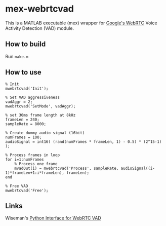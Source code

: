 # mex-webrtcvad
This is a MATLAB executable (mex) wrapper for [Google's WebRTC](https://webrtc.org/) Voice Activity Detection (VAD) module.

## How to build
Run ```make.m```

## How to use
```
% Init
mwebrtcvad('Init');

% Set VAD aggressiveness
vadAggr = 2;
mwebrtcvad('SetMode', vadAggr);

% set 30ms frame length at 8kHz
frameLen = 240;
sampleRate = 8000;

% Create dummy audio signal (16bit)
numFrames = 100;
audioSignal = int16( (rand(numFrames * frameLen, 1) - 0.5) * (2^15-1) );

% Process frames in loop
for i=1:numFrames
    % Process one frame
    mvadOut(i) = mwebrtcvad('Process', sampleRate, audioSignal((i-1)*frameLen+1:i*frameLen), frameLen);
end

% Free VAD
mwebrtcvad('Free');
```
## Links
Wiseman's [Python Interface for WebRTC VAD](https://github.com/wiseman/py-webrtcvad)

